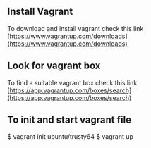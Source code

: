 ## Install Vagrant

To download and install vagrant check this link [https://www.vagrantup.com/downloads](https://www.vagrantup.com/downloads)

## Look for vagrant box

To find a suitable vagrant box check this link [https://app.vagrantup.com/boxes/search](https://app.vagrantup.com/boxes/search)

## To init and start vagrant file
$ vagrant init ubuntu/trusty64
$ vagrant up

